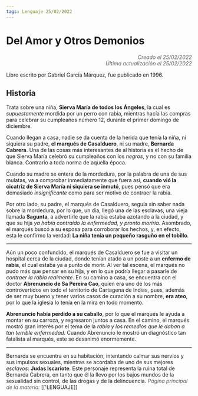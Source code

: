 ```yaml
---
tags: Lenguaje 25/02/2022
---
```


# Del Amor y Otros Demonios
<div style="text-align: right; opacity: 0.7; font-style: italic;">Creado el 25/02/2022</div>
<div style="text-align: right; opacity: 0.7; font-style: italic;">Última actualización el 25/02/2022</div>

Libro escrito por Gabriel García Márquez, fue publicado en 1996.

## Historia

Trata sobre una niña, **Sierva María de todos los Ángeles**, la cual es *supuestamente* mordida por un perro con rabia, mientras hacía las compras para celebrar su cumpleaños número 12, durante el primer domingo de diciembre.

Cuando llegan a casa, nadie se da cuenta de la herida que tenía la niña, ni siquiera su padre, **el marqués de Casalduero**, ni su madre, **Bernarda Cabrera**. 
Una de las cosas más interesantes de al historia es el hecho de que Sierva María celebró su cumpleaños con los *negros*, y no con su familia blanca. Contrario a toda norma de aquella época.

Cuando su madre se entera de la mordedura, por la palabra de una de sus mulatas, va a comprobar inmediatamente que fuera así, **cuando vió la cicatriz de Sierva María ni siquiera se inmutó**, pues pensó que era demasiado *insignificante* como para ser motivo de contraer la rabia.

Por otro lado, su padre, el marqués de Casalduero, seguía sin saber nada sobre la mordedura, por lo que, un día, llegó una de las esclavas, una vieja llamada **Sagunta**, a advertirle que la rabia estaba azotando a la ciudad, y que su hija *ya había contraído la enfermedad, y pronto moriría*. Asombrado, el marqués buscó a su esposa para corroborar los hechos, y, en efecto, esta le confirmo la verdad: **La niña tenía un pequeño rasguño en el tobillo**.

---
Aún un poco confundido, el marqués de Casalduero se fue a visitar un hospital cerca de la ciudad, donde tenían atado a un poste a un **enfermo de rabia**, el cual estaba ya a punto de morir. Al ver tal escena, el marqués no pudo más que pensar en su hija, y en lo que podría llegar a pasarle de *contraer la rabia realmente*. 
En su camino a casa, se encuentra con el doctor **Abrenuncio de Sa Pereira Cao**, quien era uno de los más controvertidos en todo el territorio de Cartagena de Indias, pues, además de ser muy bueno y tener varios casos de curación a su nombre, **era ateo**, por lo que la iglesia lo tenía en la mira en todo momento.

**Abrenuncio había perdido a su caballo**, por lo que el marqués le ayuda a montar en su carroza, y regresaron juntos a casa. En el camino, el marqués mostró gran interés por el tema de la *rabia y los remedios que le daban a tan terrible enfermedad*. Cuando Abrenuncio le mostró un diagnóstico tan fatalista al marqués, este se desanimó enormemente.

---
Bernarda se encuentra en su habitación, intentando calmar sus nervios y sus impulsos sexuales, mientras se acordaba de uno de sus mejores *esclavos*: **Judas Iscariote**. Este personaje representa la ruina total de Bernarda Cabrera, en tanto que él la llevo por los bajos mundos de la sexualidad sin control, de las drogas y de la delincuencia.
<span style="opacity: 0.7; font-style: italic;">Página principal de la materia:</span> [['LENGUAJE]]